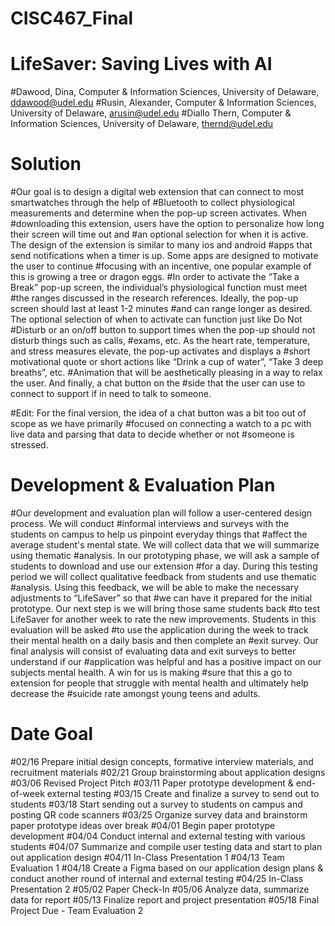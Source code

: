 # CISC467_Final

# LifeSaver: Saving Lives with AI

#Dawood, Dina, Computer & Information Sciences, University of Delaware, ddawood@udel.edu
#Rusin, Alexander, Computer & Information Sciences, University of Delaware, arusin@udel.edu
#Diallo Thern, Computer & Information Sciences, University of Delaware, thernd@udel.edu

# Solution
#Our goal is to design a digital web extension that can connect to most smartwatches through the help of
#Bluetooth to collect physiological measurements and determine when the pop-up screen activates. When
#downloading this extension, users have the option to personalize how long their screen will time out and
#an optional selection for when it is active. The design of the extension is similar to many ios and android
#apps that send notifications when a timer is up. Some apps are designed to motivate the user to continue
#focusing with an incentive, one popular example of this is growing a tree or dragon eggs.
#In order to activate the “Take a Break” pop-up screen, the individual’s physiological function must meet
#the ranges discussed in the research references. Ideally, the pop-up screen should last at least 1-2 minutes
#and can range longer as desired. The optional selection of when to activate can function just like Do Not
#Disturb or an on/off button to support times when the pop-up should not disturb things such as calls,
#exams, etc. As the heart rate, temperature, and stress measures elevate, the pop-up activates and displays a
#short motivational quote or short actions like “Drink a cup of water”, “Take 3 deep breaths”, etc.
#Animation that will be aesthetically pleasing in a way to relax the user. And finally, a chat button on the
#side that the user can use to connect to support if in need to talk to someone.

#Edit: For the final version, the idea of a chat button was a bit too out of scope as we have primarily
#focused on connecting a watch to a pc with live data and parsing that data to decide whether or not
#someone is stressed.

# Development & Evaluation Plan
#Our development and evaluation plan will follow a user-centered design process. We will conduct
#informal interviews and surveys with the students on campus to help us pinpoint everyday things that
#affect the average student's mental state. We will collect data that we will summarize using thematic
#analysis. In our prototyping phase, we will ask a sample of students to download and use our extension
#for a day. During this testing period we will collect qualitative feedback from students and use thematic
#analysis. Using this feedback, we will be able to make the necessary adjustments to “LifeSaver” so that
#we can have it prepared for the initial prototype. Our next step is we will bring those same students back
#to test LifeSaver for another week to rate the new improvements. Students in this evaluation will be asked
#to use the application during the week to track their mental health on a daily basis and then complete an
#exit survey. Our final analysis will consist of evaluating data and exit surveys to better understand if our
#application was helpful and has a positive impact on our subjects mental health. A win for us is making
#sure that this a go to extension for people that struggle with mental health and ultimately help decrease the
#suicide rate amongst young teens and adults.

# Date Goal
#02/16 Prepare initial design concepts, formative interview materials, and recruitment materials
#02/21 Group brainstorming about application designs
#03/06 Revised Project Pitch
#03/11 Paper prototype development & end-of-week external testing
#03/15 Create and finalize a survey to send out to students
#03/18 Start sending out a survey to students on campus and posting QR code scanners
#03/25 Organize survey data and brainstorm paper prototype ideas over break
#04/01 Begin paper prototype development
#04/04 Conduct internal and external testing with various students
#04/07 Summarize and compile user testing data and start to plan out application design
#04/11 In-Class Presentation 1
#04/13 Team Evaluation 1
#04/18 Create a Figma based on our application design plans & conduct another round of internal and external testing
#04/25 In-Class Presentation 2
#05/02 Paper Check-In
#05/06 Analyze data, summarize data for report
#05/13 Finalize report and project presentation
#05/18 Final Project Due - Team Evaluation 2
